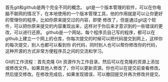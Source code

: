    首先git和github是两个完全不同的概念。
   git是一个版本管理的软件，可以在你电脑不联网的情况下，在本地使用的一个版本管理工具，他的作用就是可以让你更好的管理你的程序，比如你原来提交过的内容，即使
修改了，但是通过git这个软件，可以把你原来提交的内容重现出来，这样对于你后来才意识到的一些错误的更改，可以进行还原。
   github是一个网站，每个程序员自己写的程序，都可以在github上建立一个网上的仓库，你每次提交的时候可以把代码提交到网上，这样你的每次提交，别人也都可以看到你
的代码，同时别人也可以帮你修改你的代码，这种开源的方式非常方便程序员之间的交流和学习。

Git的工作流程：首先克隆 Git 资源作为工作目录。然后可以在克隆的资源上添加或修改文件。如果其他人修改了，你可以更新资源。你也可以在提交前查看修改。然后提交修改。在修改完成后，如果发现错误，可以撤回提交并再次修改并提交。
